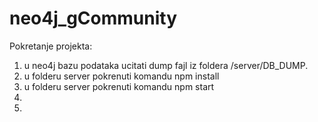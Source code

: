# neo4j_gCommunity
Pokretanje projekta: 
1) u neo4j bazu podataka ucitati dump fajl iz foldera /server/DB_DUMP.
2) u folderu server pokrenuti komandu npm install
3) u folderu server pokrenuti komandu npm start
4)
5)
